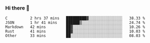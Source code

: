 ### Hi there 👋

<!--
**WShiBin/WShiBin** is a ✨ _special_ ✨ repository because its `README.md` (this file) appears on your GitHub profile.

Here are some ideas to get you started:

- 🔭 I’m currently working on ...
- 🌱 I’m currently learning ...
- 👯 I’m looking to collaborate on ...
- 🤔 I’m looking for help with ...
- 💬 Ask me about ...
- 📫 How to reach me: ...
- 😄 Pronouns: ...
- ⚡ Fun fact: ...
-->

<!--START_SECTION:waka-->
```text
C          2 hrs 37 mins   █████████▓░░░░░░░░░░░░░░░   38.33 % 
JSON       1 hr 41 mins    ██████▒░░░░░░░░░░░░░░░░░░   24.74 % 
Markdown   42 mins         ██▓░░░░░░░░░░░░░░░░░░░░░░   10.26 % 
Rust       41 mins         ██▓░░░░░░░░░░░░░░░░░░░░░░   10.03 % 
Other      33 mins         ██░░░░░░░░░░░░░░░░░░░░░░░   08.03 % 
```
<!--END_SECTION:waka-->
